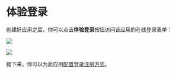 # 体验登录

创建好应用之后，你可以点击**体验登录**按钮访问该应用的在线登录表单：

![](./images/create-app03.png)

![](./images/create-app04.png)

接下来，你可以为此应用[配置登录注册方式](./config-login-methods.md)。